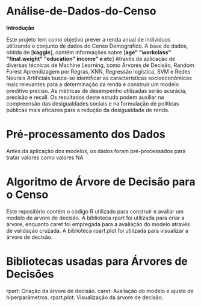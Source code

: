 # Análise-de-Dados-do-Censo

**Introdução**

Este projeto tem como objetivo prever a renda anual de indivíduos utilizando o conjunto de dados do Censo Demográfico. A base de dados, obtida de [**kaggle**], contém informações sobre [**age" "workclass" "final.weight" "education" income" e  etc**] Através da aplicação de diversas técnicas de Machine Learning, como Árvores de Decisão, Random Forest Aprendizagem por Regras, KNN, Regressão logística, SVM e Redes Neurais Artificiais busca-se identificar as características socioeconômicas mais relevantes para a determinação da renda e construir um modelo preditivo preciso. As métricas de desempenho utilizadas serão acurácia, precisão e recall. Os resultados deste estudo podem auxiliar na compreensão das desigualdades sociais e na formulação de políticas públicas mais eficazes para a redução da desigualdade de renda.

# Pré-processamento dos Dados

Antes da aplicação dos modelos, os dados foram pré-processados para tratar valores como valores NA


# Algoritmo de Árvore de Decisão para o Censo

Este repositório contém o código R utilizado para construir e avaliar um modelo de árvore de decisão. A biblioteca rpart foi utilizada para criar a árvore, enquanto caret foi empregada para a avaliação do modelo através de validação cruzada. A biblioteca rpart.plot foi utilizada para visualizar a árvore de decisão.

# Bibliotecas usadas para Árvores de Decisões

rpart: Criação da árvore de decisão.
caret: Avaliação do modelo e ajuste de hiperparâmetros.
rpart.plot: Visualização da árvore de decisão.
